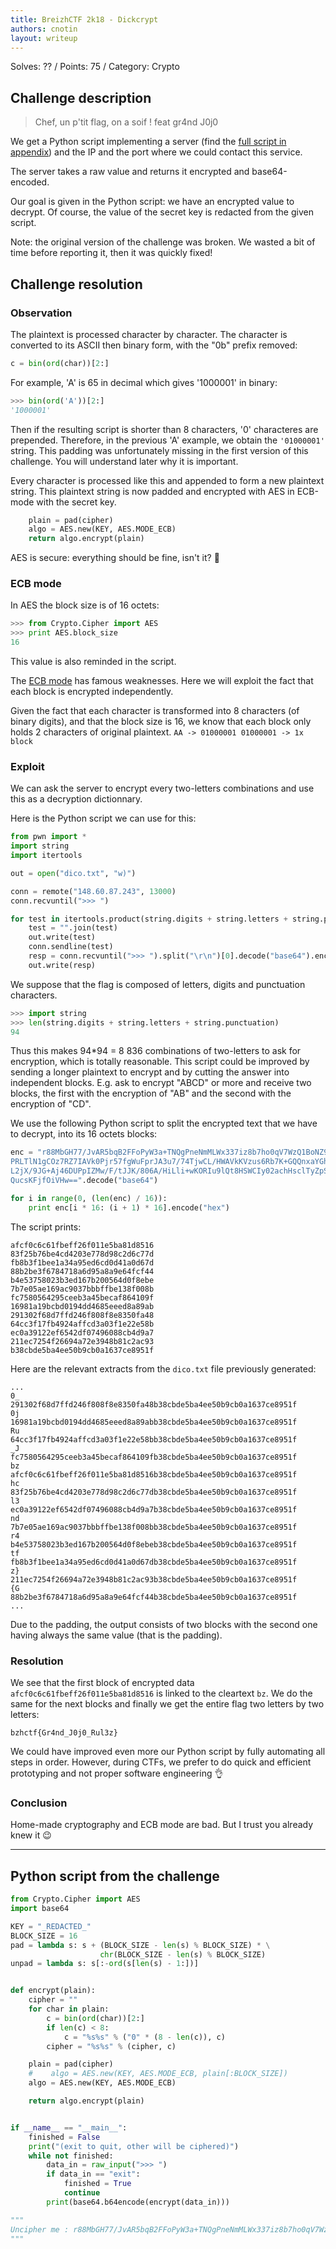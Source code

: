 ```yaml
---
title: BreizhCTF 2k18 - Dickcrypt
authors: cnotin
layout: writeup
---
```

Solves: ?? / Points: 75 / Category: Crypto

## Challenge description
> Chef, un p'tit flag, on a soif ! feat gr4nd J0j0

We get a Python script implementing a server (find the [full script in appendix](#python-script-from-the-challenge)) and the IP and the port where we could contact this service.

The server takes a raw value and returns it encrypted and base64-encoded.

Our goal is given in the Python script: we have an encrypted value to decrypt. Of course, the value of the secret key is redacted from the given script.

Note: the original version of the challenge was broken. We wasted a bit of time before reporting it, then it was quickly fixed!

## Challenge resolution
### Observation
The plaintext is processed character by character. The character is converted to its ASCII then binary form, with the "0b" prefix removed:
```python
c = bin(ord(char))[2:]
```
For example, 'A' is 65 in decimal which gives '1000001' in binary:
```python
>>> bin(ord('A'))[2:]
'1000001'
```

Then if the resulting script is shorter than 8 characters, '0' characteres are prepended. Therefore, in the previous 'A' example, we obtain the `'01000001'` string.
This padding was unfortunately missing in the first version of this challenge. You will understand later why it is important.

Every character is processed like this and appended to form a new plaintext string.
This plaintext string is now padded and encrypted with AES in ECB-mode with the secret key.
```python
    plain = pad(cipher)
    algo = AES.new(KEY, AES.MODE_ECB)
    return algo.encrypt(plain)
```

AES is secure: everything should be fine, isn't it? :thinking:

### ECB mode
In AES the block size is of 16 octets:
```python
>>> from Crypto.Cipher import AES
>>> print AES.block_size
16
```
This value is also reminded in the script.

The [ECB mode](https://en.wikipedia.org/wiki/Block_cipher_mode_of_operation#Electronic_Codebook_(ECB)) has famous weaknesses. Here we will exploit the fact that each block is encrypted independently.

Given the fact that each character is transformed into 8 characters (of binary digits), and that the block size is 16, we know that each block only holds 2 characters of original plaintext.
```AA -> 01000001 01000001 -> 1x block```

### Exploit
We can ask the server to encrypt every two-letters combinations and use this as a decryption dictionnary.

Here is the Python script we can use for this:
```python
from pwn import *
import string
import itertools

out = open("dico.txt", "w)")

conn = remote("148.60.87.243", 13000)
conn.recvuntil(">>> ")

for test in itertools.product(string.digits + string.letters + string.punctuation, repeat=2):
    test = "".join(test)
    out.write(test)
    conn.sendline(test)
    resp = conn.recvuntil(">>> ").split("\r\n")[0].decode("base64").encode("hex")
    out.write(resp)
```

We suppose that the flag is composed of letters, digits and punctuation characters.
```python
>>> import string
>>> len(string.digits + string.letters + string.punctuation)
94
```

Thus this makes 94*94 = 8 836 combinations of two-letters to ask for encryption, which is totally reasonable. This script could be improved by sending a longer plaintext to encrypt and by cutting the answer into independent blocks.
E.g. ask to encrypt "ABCD" or more and receive two blocks, the first with the encryption of "AB" and the second with the encryption of "CD".

We use the following Python script to split the encrypted text that we have to decrypt, into its 16 octets blocks:
```python
enc = "r88MbGH77/JvAR5bqB2FFoPyW3a+TNQgPneNmMLWx337iz8b7ho0qV7WzQ1BoNZ9iLK+P2eEcYptlaip5k/\
PRLTlN1gCOz7RZ7IAVk0Pjr57fgWuFprJA3u7/74TjwCL/HWAVkKVzus6Rb7K+GQQnxaYGhm8vQGU3UaF7u2KiaspEw\
L2jX/9JG+Aj46DUPpIZMw/F/tJJK/806A/HiLli+wKORIu9lQt8HSWCIy02achHsclTyZpSnLjlIuBwqyTs4y95bpO5\
QucsKFjfOiVHw==".decode("base64")

for i in range(0, (len(enc) / 16)):
    print enc[i * 16: (i + 1) * 16].encode("hex")
```

The script prints:
```
afcf0c6c61fbeff26f011e5ba81d8516
83f25b76be4cd4203e778d98c2d6c77d
fb8b3f1bee1a34a95ed6cd0d41a0d67d
88b2be3f6784718a6d95a8a9e64fcf44
b4e53758023b3ed167b200564d0f8ebe
7b7e05ae169ac9037bbbffbe138f008b
fc7580564295ceeb3a45becaf864109f
16981a19bcbd0194dd4685eeed8a89ab
291302f68d7ffd246f808f8e8350fa48
64cc3f17fb4924affcd3a03f1e22e58b
ec0a39122ef6542df07496088cb4d9a7
211ec7254f26694a72e3948b81c2ac93
b38cbde5ba4ee50b9cb0a1637ce8951f
```

Here are the relevant extracts from the `dico.txt` file previously generated:
```
...
0_
291302f68d7ffd246f808f8e8350fa48b38cbde5ba4ee50b9cb0a1637ce8951f
0j
16981a19bcbd0194dd4685eeed8a89abb38cbde5ba4ee50b9cb0a1637ce8951f
Ru
64cc3f17fb4924affcd3a03f1e22e58bb38cbde5ba4ee50b9cb0a1637ce8951f
_J
fc7580564295ceeb3a45becaf864109fb38cbde5ba4ee50b9cb0a1637ce8951f
bz
afcf0c6c61fbeff26f011e5ba81d8516b38cbde5ba4ee50b9cb0a1637ce8951f
hc
83f25b76be4cd4203e778d98c2d6c77db38cbde5ba4ee50b9cb0a1637ce8951f
l3
ec0a39122ef6542df07496088cb4d9a7b38cbde5ba4ee50b9cb0a1637ce8951f
nd
7b7e05ae169ac9037bbbffbe138f008bb38cbde5ba4ee50b9cb0a1637ce8951f
r4
b4e53758023b3ed167b200564d0f8ebeb38cbde5ba4ee50b9cb0a1637ce8951f
tf
fb8b3f1bee1a34a95ed6cd0d41a0d67db38cbde5ba4ee50b9cb0a1637ce8951f
z}
211ec7254f26694a72e3948b81c2ac93b38cbde5ba4ee50b9cb0a1637ce8951f
{G
88b2be3f6784718a6d95a8a9e64fcf44b38cbde5ba4ee50b9cb0a1637ce8951f
...
```
Due to the padding, the output consists of two blocks with the second one having always the same value (that is the padding).

### Resolution
We see that the first block of encrypted data `afcf0c6c61fbeff26f011e5ba81d8516` is linked to the cleartext `bz`. We do the same for the next blocks and finally we get the entire flag two letters by two letters:
```
bzhctf{Gr4nd_J0j0_Rul3z}
```

We could have improved even more our Python script by fully automating all steps in order. However, during CTFs, we prefer to do quick and efficient prototyping and not proper software engineering :ok_hand:

### Conclusion
Home-made cryptography and ECB mode are bad. But I trust you already knew it :wink:

* * *

## Python script from the challenge
```python
from Crypto.Cipher import AES
import base64

KEY = "_REDACTED_"
BLOCK_SIZE = 16
pad = lambda s: s + (BLOCK_SIZE - len(s) % BLOCK_SIZE) * \
                    chr(BLOCK_SIZE - len(s) % BLOCK_SIZE)
unpad = lambda s: s[:-ord(s[len(s) - 1:])]


def encrypt(plain):
    cipher = ""
    for char in plain:
        c = bin(ord(char))[2:]
        if len(c) < 8:
            c = "%s%s" % ("0" * (8 - len(c)), c)
        cipher = "%s%s" % (cipher, c)

    plain = pad(cipher)
    #    algo = AES.new(KEY, AES.MODE_ECB, plain[:BLOCK_SIZE])
    algo = AES.new(KEY, AES.MODE_ECB)

    return algo.encrypt(plain)


if __name__ == "__main__":
    finished = False
    print("(exit to quit, other will be ciphered)")
    while not finished:
        data_in = raw_input(">>> ")
        if data_in == "exit":
            finished = True
            continue
        print(base64.b64encode(encrypt(data_in)))

"""
Uncipher me : r88MbGH77/JvAR5bqB2FFoPyW3a+TNQgPneNmMLWx337iz8b7ho0qV7WzQ1BoNZ9iLK+P2eEcYptlaip5k/PRLTlN1gCOz7RZ7IAVk0Pjr57fgWuFprJA3u7/74TjwCL/HWAVkKVzus6Rb7K+GQQnxaYGhm8vQGU3UaF7u2KiaspEwL2jX/9JG+Aj46DUPpIZMw/F/tJJK/806A/HiLli+wKORIu9lQt8HSWCIy02achHsclTyZpSnLjlIuBwqyTs4y95bpO5QucsKFjfOiVHw==
"""
```
